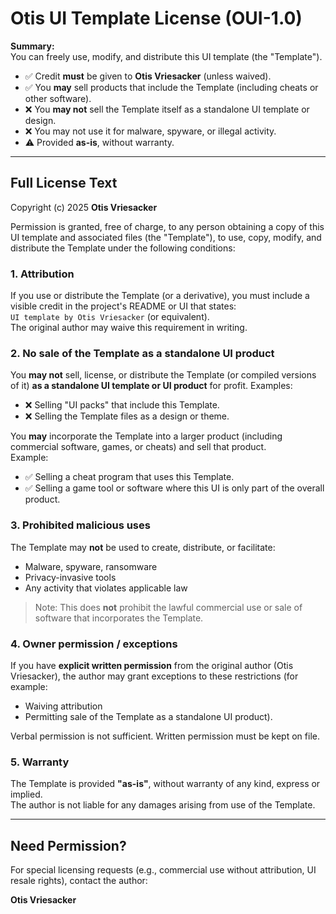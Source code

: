 # Otis UI Template License (OUI-1.0)

**Summary:**  
You can freely use, modify, and distribute this UI template (the "Template").  
- ✅ Credit **must** be given to **Otis Vriesacker** (unless waived).  
- ✅ You **may** sell products that include the Template (including cheats or other software).  
- ❌ You **may not** sell the Template itself as a standalone UI template or design.  
- ❌ You may not use it for malware, spyware, or illegal activity.  
- ⚠️ Provided **as-is**, without warranty.  

---

## Full License Text

Copyright (c) 2025 **Otis Vriesacker**

Permission is granted, free of charge, to any person obtaining a copy of this UI template and associated files (the "Template"), to use, copy, modify, and distribute the Template under the following conditions:

### 1. Attribution
If you use or distribute the Template (or a derivative), you must include a visible credit in the project's README or UI that states:  
`UI template by Otis Vriesacker` (or equivalent).  
The original author may waive this requirement in writing.

### 2. No sale of the Template as a standalone UI product
You **may not** sell, license, or distribute the Template (or compiled versions of it) **as a standalone UI template or UI product** for profit. Examples:  
- ❌ Selling "UI packs" that include this Template.  
- ❌ Selling the Template files as a design or theme.  

You **may** incorporate the Template into a larger product (including commercial software, games, or cheats) and sell that product.  
Example:  
- ✅ Selling a cheat program that uses this Template.  
- ✅ Selling a game tool or software where this UI is only part of the overall product.

### 3. Prohibited malicious uses
The Template may **not** be used to create, distribute, or facilitate:  
- Malware, spyware, ransomware  
- Privacy-invasive tools  
- Any activity that violates applicable law  

> Note: This does **not** prohibit the lawful commercial use or sale of software that incorporates the Template.

### 4. Owner permission / exceptions
If you have **explicit written permission** from the original author (Otis Vriesacker), the author may grant exceptions to these restrictions (for example:  
- Waiving attribution  
- Permitting sale of the Template as a standalone UI product).  

Verbal permission is not sufficient. Written permission must be kept on file.

### 5. Warranty
The Template is provided **"as-is"**, without warranty of any kind, express or implied.  
The author is not liable for any damages arising from use of the Template.

---

## Need Permission?
For special licensing requests (e.g., commercial use without attribution, UI resale rights), contact the author:

**Otis Vriesacker**
